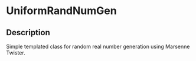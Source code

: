 # UniformRandNumGen

## Description
Simple templated class for random real number generation using Marsenne Twister.
